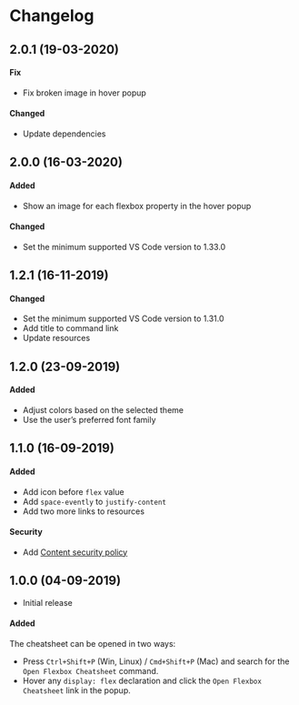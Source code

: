 # Changelog

## 2.0.1 (19-03-2020)

#### Fix

- Fix broken image in hover popup

#### Changed

- Update dependencies

## 2.0.0 (16-03-2020)

#### Added

- Show an image for each flexbox property in the hover popup

#### Changed

- Set the minimum supported VS Code version to 1.33.0

## 1.2.1 (16-11-2019)

#### Changed

- Set the minimum supported VS Code version to 1.31.0
- Add title to command link
- Update resources

## 1.2.0 (23-09-2019)

#### Added

- Adjust colors based on the selected theme
- Use the user’s preferred font family

## 1.1.0 (16-09-2019)

#### Added

- Add icon before `flex` value
- Add `space-evently` to `justify-content`
- Add two more links to resources

#### Security

- Add [Content security policy](https://code.visualstudio.com/api/extension-guides/webview#content-security-policy)

## 1.0.0 (04-09-2019)

- Initial release

#### Added

The cheatsheet can be opened in two ways:

* Press `Ctrl+Shift+P` (Win, Linux) / `Cmd+Shift+P` (Mac) and search for the `Open Flexbox Cheatsheet` command.
* Hover any `display: flex` declaration and click the `Open Flexbox Cheatsheet` link in the popup.
